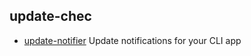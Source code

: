 ## update-chec

- [update-notifier](https://github.com/yeoman/update-notifier) Update notifications for your CLI app